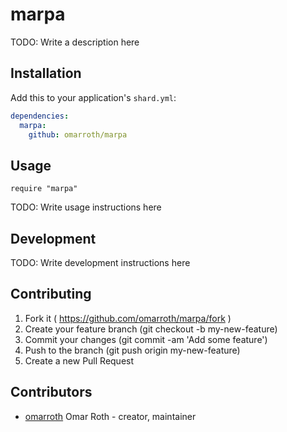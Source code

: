 # marpa

TODO: Write a description here

## Installation

Add this to your application's `shard.yml`:

```yaml
dependencies:
  marpa:
    github: omarroth/marpa
```

## Usage

```crystal
require "marpa"
```

TODO: Write usage instructions here

## Development

TODO: Write development instructions here

## Contributing

1. Fork it ( https://github.com/omarroth/marpa/fork )
2. Create your feature branch (git checkout -b my-new-feature)
3. Commit your changes (git commit -am 'Add some feature')
4. Push to the branch (git push origin my-new-feature)
5. Create a new Pull Request

## Contributors

- [omarroth](https://github.com/omarroth) Omar Roth - creator, maintainer
